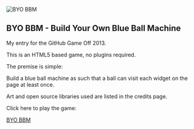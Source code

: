 ![BYO BBM](http://madmarcel.github.io/byobbm/images/media/thumbnail-200x200.png)

## BYO BBM - Build Your Own Blue Ball Machine

My entry for the GitHub Game Off 2013.

This is an HTML5 based game, no plugins required.


The premise is simple:

Build a blue ball machine as such that a ball can visit each widget on the page at least once.

Art and open source libraries used are listed in the credits page.

Click here to play the game:

[BYO BBM](http://madmarcel.github.io/byobbm/)



